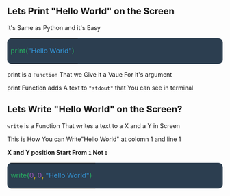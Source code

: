 ## Lets Print "Hello World" on the Screen
it's Same as Python and it's Easy

<table border="0" cellpadding="1" cellspacing="1" style="background-color:#2c3e50; border-radius:10px; border:2px solid ; outline:none; border: 0px;">
	<tbody>
		<tr>
			<td>
            <p></p>
			<p><span style="color: #27ae60">print(</span><span style="color:#3498db">&quot;Hello World&quot;</span><span style="color:#27ae60">)</span></p>
			</td>
		</tr>
	</tbody>
</table>


print is a ```Function``` That we Give it a Vaue For it's argument

print Function adds A text to ```"stdout"```
that You can see in terminal

## Lets Write "Hello World" on the Screen?
```write``` is a Function That writes a text to a X and a Y in Screen

This is How You can Write"Hello World" at colomn 1 and line 1 

**X and Y position Start From ```1``` Not ```0```**
<table border="0" cellpadding="1" cellspacing="1" style="background-color:#2c3e50; border-radius:10px; border:2px solid ; outline:none; border: 0px;">
	<tbody>
		<tr>
			<td>
            <p></p>
			<p><span style="color: #27ae60">write(</span><span style="color:#3498db"><span style="color:#9b59b6">0</span><span style="color:#f1c40f">, </span><span style="color:#9b59b6">0</span><span style="color:#f1c40f">, </span>&quot;Hello World&quot;</span><span style="color:#27ae60">)</span></p>
			</td>
		</tr>
	</tbody>
</table>
